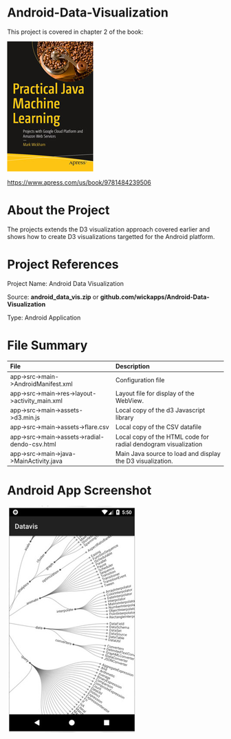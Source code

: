 # Android-Data-Visualization
This project is covered in chapter 2 of the book:

![](fig-cover-sm.jpg)

https://www.apress.com/us/book/9781484239506
# About the Project
The projects extends the D3 visualization approach covered earlier and shows how to create D3 visualizations targetted for the Android platform.

# Project References
Project Name: Android Data Visualization

Source: **android_data_vis.zip** or **github.com/wickapps/Android-Data-Visualization** 

Type: Android Application

# File Summary

| File | Description
| :--- | :---
| app->src->main->AndroidManifest.xml | Configuration file
| app->src->main->res->layout->activity_main.xml | Layout file for display of the WebView.
| app->src->main->assets->d3.min.js | Local copy of the d3 Javascript library
| app->src->main->assets->flare.csv | Local copy of the CSV datafile
| app->src->main->assets->radial-dendo-csv.html | Local copy of the HTML code for radial dendogram visualization
| app->src->main->java->MainActivity.java | Main Java source to load and display the D3 visualization.

# Android App Screenshot
![](fig-android-data-viz.jpg)
